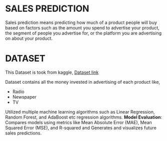 # SALES PREDICTION
Sales prediction means predicting how much of a product people will buy based on factors such as the amount you spend to advertise your product, the segment of people you advertise for, or the platform you are advertising on about your product.

# DATASET

This Dataset is took from kaggle, [Dataset link](https://www.kaggle.com/datasets/bumba5341/advertisingcsv)

Dataset contains all the money invested in advertising of each product like,
- Radio
- Newspaper
- TV

Utilized multiple machine learning algorithms such as Linear Regression, Random Forest, and AdaBoost etc regression algorithms.
****Model Evaluation****: Compares models using metrics like Mean Absolute Error (MAE), Mean Squared Error (MSE), and R-squared and Generates and visualizes future sales predictions.
